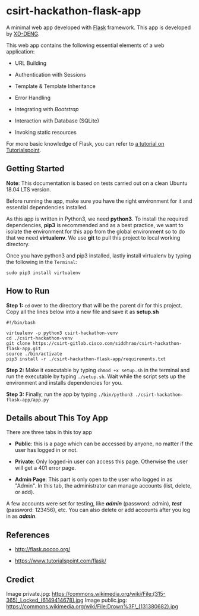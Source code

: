 # csirt-hackathon-flask-app

A minimal web app developed with [Flask](http://flask.pocoo.org/) framework. This app is developed by [XD-DENG](https://github.com/XD-DENG).

This web app contains the following essential elements of a web application:

- URL Building

- Authentication with Sessions

- Template & Template Inheritance

- Error Handling

- Integrating with *Bootstrap*

- Interaction with Database (SQLite)

- Invoking static resources

For more basic knowledge of Flask, you can refer to [a tutorial on Tutorialspoint](https://www.tutorialspoint.com/flask/).

## Getting Started
**Note**: This documentation is based on tests carried out on a clean Ubuntu 18.04 LTS version.

Before running the app, make sure you have the right environment for it and essential dependencies installed.

As this app is written in Python3, we need **python3**. To install the required dependencies, **pip3** is recommended and as a best practice, we want to isolate the environment for this app from the global environment so to do that we need **virtualenv**. We use **git** to pull this project to local working directory.

Once you have python3 and pip3 installed, lastly install virtualenv by typing the following in the `Terminal`:

`sudo pip3 install virtualenv`


## How to Run
**Step 1:** `cd` over to the directory that will be the parent dir for this project. Copy all the lines below into a new file and save it as **setup.sh**

```
#!/bin/bash

virtualenv -p python3 csirt-hackathon-venv
cd ./csirt-hackathon-venv
git clone https://csirt-gitlab.cisco.com/siddhrao/csirt-hackathon-flask-app.git
source ./bin/activate
pip3 install -r ./csirt-hackathon-flask-app/requirements.txt
```

**Step 2:** Make it executable by typing `chmod +x setup.sh` in the terminal and run the executable by typing `./setup.sh`. Wait while the script sets up the environment and installs dependencies for you.

**Step 3:** Finally, run the app by typing `./bin/python3 ./csirt-hackathon-flask-app/app.py`


## Details about This Toy App

There are three tabs in this toy app

- **Public**: this is a page which can be accessed by anyone, no matter if the user has logged in or not.

- **Private**: Only logged-in user can access this page. Otherwise the user will get a 401 error page.

- **Admin Page**: This part is only open to the user who logged in as "Admin". In this tab, the administrator can manage accounts (list, delete, or add).


A few accounts were set for testing, like ***admin*** (password: admin), ***test*** (password: 123456), etc. You can also delete or add accounts after you log in as ***admin***.


## References

- http://flask.pocoo.org/

- https://www.tutorialspoint.com/flask/


## Credict
Image private.jpg: https://commons.wikimedia.org/wiki/File:(315-365)_Locked_(6149414678).jpg
Image public.jpg: https://commons.wikimedia.org/wiki/File:Drown%3F!_(131380682).jpg

